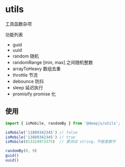 # utils

工具函数杂项

功能列表

- guid
- uuid
- random        随机
- randomRange   [min, max] 之间随机整数
- arrayToHeavy  数组去重
- throttle      节流
- debounce      防抖
- sleep         延迟执行
- promisify     promise 化

## 使用

```js
import { isMobile, randomBy } from '@deepjs/utils';

isMobile('11889342345') // false
isMobile('13889342345') // true
isMobile(013324973375)  // 要测试 string，不能是数字

randomBy(0, 9)
guid()
uuid()
```
